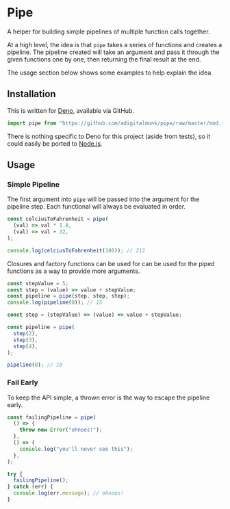 # Pipe

A helper for building simple pipelines of multiple function calls together.

At a high level, the idea is that `pipe` takes a series of functions and creates
a pipeline. The pipeline created will take an argument and pass it through the
given functions one by one, then returning the final result at the end.

The usage section below shows some examples to help explain the idea.

## Installation

This is written for [Deno](https://deno.land), available via GitHub.

```javascript
import pipe from "https://github.com/adigitalmonk/pipe/raw/master/mod.ts";
```

There is nothing specific to Deno for this project (aside from tests), so it
could easily be ported to [Node.js](https://nodejs.org/).

## Usage

### Simple Pipeline

The first argument into `pipe` will be passed into the argument for the pipeline
step. Each functional will always be evaluated in order.

```javascript
const celciusToFahrenheit = pipe(
  (val) => val * 1.8,
  (val) => val + 32,
);

console.log(celciusToFahrenheit(100)); // 212
```

Closures and factory functions can be used for can be used for the piped
functions as a way to provide more arguments.

```javascript
const stepValue = 5;
const step = (value) => value + stepValue;
const pipeline = pipe(step, step, step);
console.log(pipeline(0)); // 15
```

```javascript
const step = (stepValue) => (value) => value + stepValue;

const pipeline = pipe(
  step(2),
  step(3),
  step(4),
);

pipeline(0); // 10
```

### Fail Early

To keep the API simple, a thrown error is the way to escape the pipeline early.

```javascript
const failingPipeline = pipe(
  () => {
    throw new Error("ohnoes!");
  },
  () => {
    console.log("you'll never see this");
  },
);

try {
  failingPipeline();
} catch (err) {
  console.log(err.message); // ohnoes!
}
```
